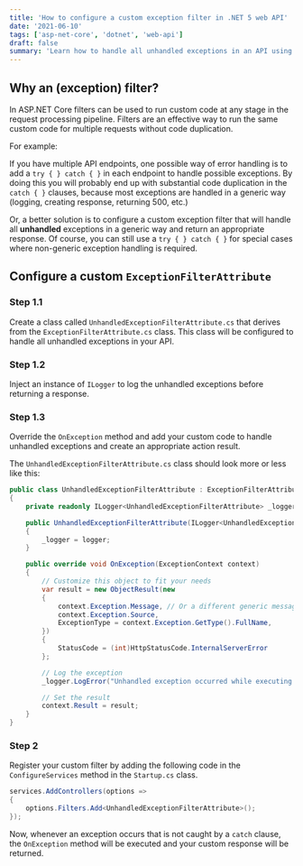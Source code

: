 ```yaml
---
title: 'How to configure a custom exception filter in .NET 5 web API'
date: '2021-06-10'
tags: ['asp-net-core', 'dotnet', 'web-api']
draft: false
summary: 'Learn how to handle all unhandled exceptions in an API using a custom exception filter.'
---
```


## Why an (exception) filter?

In ASP.NET Core filters can be used to run custom code at any stage in the request processing pipeline. Filters are an effective
way to run the same custom code for multiple requests without code duplication.

For example:

If you have multiple API endpoints, one possible way of error handling is to add a `try { } catch { }` in each endpoint to handle possible
exceptions. By doing this you will probably end up with substantial code duplication in the `catch { }` clauses, because most exceptions are
handled in a generic way (logging, creating response, returning 500, etc.)

Or, a better solution is to configure a custom exception filter that will handle all **unhandled** exceptions in a generic way
and return an appropriate response. Of course, you can still use a `try { } catch { }` for special cases where non-generic exception handling
is required.

## Configure a custom `ExceptionFilterAttribute`

### Step 1.1

Create a class called `UnhandledExceptionFilterAttribute.cs` that derives from the `ExceptionFilterAttribute.cs` class.
This class will be configured to handle all unhandled exceptions in your API.

### Step 1.2

Inject an instance of `ILogger` to log the unhandled exceptions before returning a response.

### Step 1.3

Override the `OnException` method and add your custom code to handle unhandled exceptions and create an appropriate action result.

The `UnhandledExceptionFilterAttribute.cs` class should look more or less like this:

```cs
public class UnhandledExceptionFilterAttribute : ExceptionFilterAttribute
{
    private readonly ILogger<UnhandledExceptionFilterAttribute> _logger;

    public UnhandledExceptionFilterAttribute(ILogger<UnhandledExceptionFilterAttribute> logger)
    {
        _logger = logger;
    }

    public override void OnException(ExceptionContext context)
    {
        // Customize this object to fit your needs
        var result = new ObjectResult(new
        {
            context.Exception.Message, // Or a different generic message
            context.Exception.Source,
            ExceptionType = context.Exception.GetType().FullName,
        })
        {
            StatusCode = (int)HttpStatusCode.InternalServerError
        };

        // Log the exception
        _logger.LogError("Unhandled exception occurred while executing request: {ex}", context.Exception);

        // Set the result
        context.Result = result;
    }
}
```

### Step 2

Register your custom filter by adding the following code in the `ConfigureServices` method in the `Startup.cs` class.

```cs
services.AddControllers(options =>
{
    options.Filters.Add<UnhandledExceptionFilterAttribute>();
});
```

Now, whenever an exception occurs that is not caught by a `catch` clause, the `OnException` method will be executed
and your custom response will be returned.
